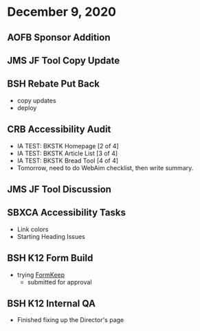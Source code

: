 # December 9, 2020

## AOFB Sponsor Addition

## JMS JF Tool Copy Update

## BSH Rebate Put Back
- copy updates
- deploy

## CRB Accessibility Audit
- IA TEST: BKSTK Homepage [2 of 4]
- IA TEST: BKSTK Article List [3 of 4]
- IA TEST: BKSTK Bread Tool [4 of 4]
- Tomorrow, need to do WebAim checklist, then write summary.

## JMS JF Tool Discussion

## SBXCA Accessibility Tasks
- Link colors
- Starting Heading Issues

## BSH K12 Form Build
- trying [FormKeep](https://formkeep.com)
  - submitted for approval

## BSH K12 Internal QA
- Finished fixing up the Director's page